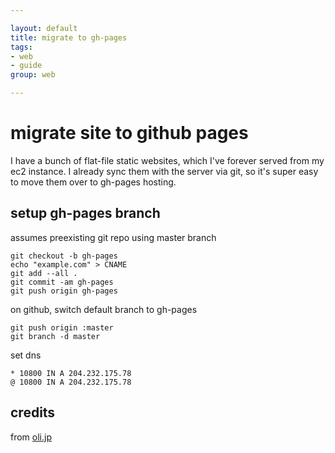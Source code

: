 ```yaml
---

layout: default
title: migrate to gh-pages
tags: 
- web 
- guide
group: web

---
```


# migrate site to github pages

I have a bunch of flat-file static websites, which I've forever served from my ec2 instance. I already sync them with the server via git, so it's super easy to move them over to gh-pages hosting.

## setup gh-pages branch

assumes preexisting git repo using master branch

	git checkout -b gh-pages
	echo "example.com" > CNAME
	git add --all .
	git commit -am gh-pages
	git push origin gh-pages

on github, switch default branch to gh-pages

	git push origin :master
	git branch -d master

set dns 

	* 10800 IN A 204.232.175.78
	@ 10800 IN A 204.232.175.78

## credits

from [oli.jp](http://oli.jp/2011/github-pages-workflow/)
